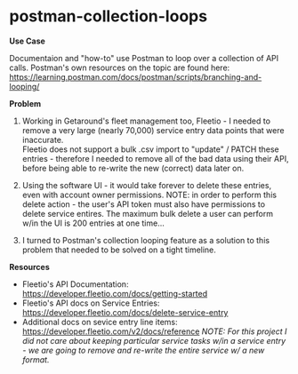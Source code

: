# postman-collection-loops

**Use Case**

Documentaion and "how-to" use Postman to loop over a collection of API calls.  Postman's own resources on the topic are found here: https://learning.postman.com/docs/postman/scripts/branching-and-looping/

**Problem**

1. Working in Getaround's fleet management too, Fleetio - I needed to remove a very large (nearly 70,000) service entry data points that were inaccurate.  
Fleetio does not support a bulk .csv import to "update" / PATCH these entries - therefore I needed to remove all of the bad data using their API, before being able to re-write the new (correct) data later on.

2. Using the software UI - it would take forever to delete these entries, even with account owner permissions.  NOTE: in order to perform this delete action - the user's API token must also have permissions to delete service entires.  The maximum bulk delete a user can perform w/in the UI is 200 entries at one time...

3. I turned to Postman's collection looping feature as a solution to this problem that needed to be solved on a tight timeline. 

**Resources**

 - Fleetio's API Documentation: https://developer.fleetio.com/docs/getting-started
 - Fleetio's API docs on Service Entries: https://developer.fleetio.com/docs/delete-service-entry
 - Additional docs on sevice entry line items: https://developer.fleetio.com/v2/docs/reference
 *NOTE: For this project I did not care about keeping particular service tasks w/in a service entry - we are going to remove and re-write the entire service w/ a new format.*

